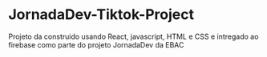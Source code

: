 # JornadaDev-Tiktok-Project
Projeto da construido usando React, javascript, HTML e CSS e intregado ao firebase como parte do projeto JornadaDev da EBAC
